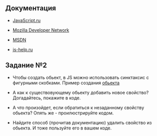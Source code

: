 ## Документация

- [JavaScript.ru](http://javascript.ru/manual)

- [Mozilla Developer Network](https://developer.mozilla.org/ru/docs/Learn/JavaScript)
- [MSDN](https://msdn.microsoft.com/ru-ru/library/6fw3zxcx(v=vs.94).aspx)
- [js-help.ru](http://js-help.net/)


## Задание №2


 - Чтобы создать обьект, в JS можно использовать синктаксис с фигурными скобками. Пример создания [обьекта](https://github.com)

  - А как к существовующему обьекту добавить новое свойство? Догадайтесь, покажите в коде.

 - А что произойдет, если обратиться к незаданному свойству обьекта? Опять же - проилюстрируйте кодом.

 - Найдите способ (прочитав документацию) удалить свойство из обьекта. И тоже пользуйте его в вашем коде.
